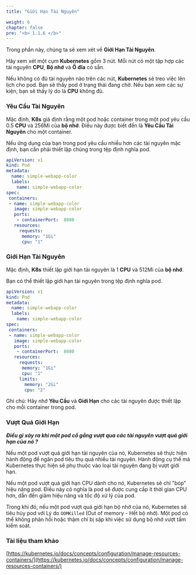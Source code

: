 ```yaml
---
title: "Giới Hạn Tài Nguyên"

weight: 6
chapter: false
pre: "<b> 1.1.6 </b>"
---
```


Trong phần này, chúng ta sẽ xem xét về **Giới Hạn Tài Nguyên**.

Hãy xem xét một cụm **Kubernetes** gồm 3 nút. Mỗi nút có một tập hợp các tài nguyên **CPU**, **Bộ nhớ** và **Ổ đĩa** có sẵn.

Nếu không có đủ tài nguyên nào trên các nút, **Kubernetes** sẽ treo việc lên lịch cho pod. Bạn sẽ thấy pod ở trạng thái đang chờ. Nếu bạn xem các sự kiện, bạn sẽ thấy lý do là **CPU** không đủ.

### Yêu Cầu Tài Nguyên

Mặc định, **K8s** giả định rằng một pod hoặc container trong một pod yêu cầu 0.5 **CPU** và 256Mi của **bộ nhớ**. Điều này được biết đến là **Yêu Cầu Tài Nguyên** cho một container.

Nếu ứng dụng của bạn trong pod yêu cầu nhiều hơn các tài nguyên mặc định, bạn cần phải thiết lập chúng trong tệp định nghĩa pod.

```yaml
apiVersion: v1
kind: Pod
metadata:
  name: simple-webapp-color
  labels:
    name: simple-webapp-color
spec:
 containers:
 - name: simple-webapp-color
   image: simple-webapp-color
   ports:
    - containerPort:  8080
   resources:
     requests:
      memory: "1Gi"
      cpu: "1"
```

### Giới Hạn Tài Nguyên

Mặc định, **K8s** thiết lập giới hạn tài nguyên là 1 **CPU** và 512Mi của **bộ nhớ**.

Bạn có thể thiết lập giới hạn tài nguyên trong tệp định nghĩa pod.

```yaml
apiVersion: v1
kind: Pod
metadata:
  name: simple-webapp-color
  labels:
    name: simple-webapp-color
spec:
 containers:
 - name: simple-webapp-color
   image: simple-webapp-color
   ports:
    - containerPort:  8080
   resources:
     requests:
      memory: "1Gi"
      cpu: "1"
     limits:
       memory: "2Gi"
       cpu: "2"
```

Ghi chú: Hãy nhớ **Yêu Cầu** và **Giới Hạn** cho các tài nguyên được thiết lập cho mỗi container trong pod.

### Vượt Quá Giới Hạn

**_Điều gì xảy ra khi một pod cố gắng vượt qua các tài nguyên vượt quá giới hạn của nó ?_**

Nếu một pod vượt quá giới hạn tài nguyên của nó, Kubernetes sẽ thực hiện hành động để ngăn pod tiêu thụ quá nhiều tài nguyên. Hành động cụ thể mà Kubernetes thực hiện sẽ phụ thuộc vào loại tài nguyên đang bị vượt giới hạn.

Nếu một pod vượt quá giới hạn CPU dành cho nó, Kubernetes sẽ chỉ "bóp" hiệu năng pod. Điều này có nghĩa là pod sẽ được cung cấp ít thời gian CPU hơn, dẫn đến giảm hiệu năng và tốc độ xử lý của pod.

Trong khi đó, nếu một pod vượt quá giới hạn bộ nhớ của nó, Kubernetes sẽ tiêu hủy pod với Lý do `OOMKilled` (Out of memory - Hết bộ nhớ). Một pod có thể không phản hồi hoặc thậm chí bị sập khi việc sử dụng bộ nhớ vượt tầm kiểm soát.

### Tài liệu tham khảo
[https://kubernetes.io/docs/concepts/configuration/manage-resources-containers/](https://kubernetes.io/docs/concepts/configuration/manage-resources-containers/)
